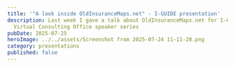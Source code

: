```yaml
---
title: '"A look inside OldInsuranceMaps.net" - I-GUIDE presentation'
description: Last week I gave a talk about OldInsuranceMaps.net for I-GUIDE's
  Virtual Consulting Office speaker series
pubDate: 2025-07-25
heroImage: ../../assets/Screenshot from 2025-07-24 11-11-20.png
category: presentations
published: false
---
```

